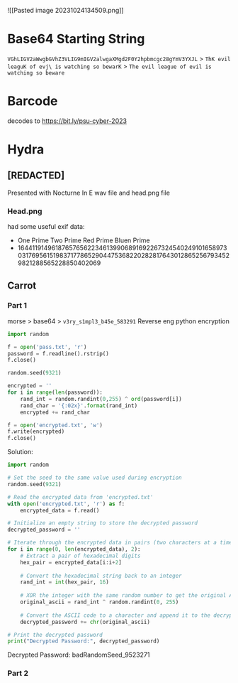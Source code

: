 ![[Pasted image 20231024134509.png]]
# Base64 Starting String
`VGhLIGV2aWwgbGVhZ3VLIG9mIGV2alwgaXMgd2F0Y2hpbmcgc28gYmV3YXJL` > `ThK evil leaguK of evj\ is watching so bewarK` > `The evil league of evil is watching so beware`

# Barcode
decodes to https://bit.ly/psu-cyber-2023

# Hydra

## \[REDACTED\]

Presented with Nocturne In E wav file and head.png file

### Head.png
had some useful exif data:
* One Prime Two Prime Red Prime Bluen Prime
* 164411914961876576562234613990689169226732454024910165897303176956151983717786529044753682202828176430128652567934529821288565228850402069

## Carrot

### Part 1
morse > base64 > `v3ry_s1mpl3_b45e_583291`
Reverse eng python encryption
```python
import random

f = open('pass.txt', 'r')
password = f.readline().rstrip()
f.close()

random.seed(9321)

encrypted = ''
for i in range(len(password)):
    rand_int = random.randint(0,255) ^ ord(password[i])
    rand_char = '{:02x}'.format(rand_int)
    encrypted += rand_char

f = open('encrypted.txt', 'w')
f.write(encrypted)
f.close()
```
Solution:
```python
import random

# Set the seed to the same value used during encryption
random.seed(9321)

# Read the encrypted data from 'encrypted.txt'
with open('encrypted.txt', 'r') as f:
    encrypted_data = f.read()

# Initialize an empty string to store the decrypted password
decrypted_password = ''

# Iterate through the encrypted data in pairs (two characters at a time)
for i in range(0, len(encrypted_data), 2):
    # Extract a pair of hexadecimal digits
    hex_pair = encrypted_data[i:i+2]
    
    # Convert the hexadecimal string back to an integer
    rand_int = int(hex_pair, 16)
    
    # XOR the integer with the same random number to get the original ASCII code
    original_ascii = rand_int ^ random.randint(0, 255)
    
    # Convert the ASCII code to a character and append it to the decrypted password
    decrypted_password += chr(original_ascii)

# Print the decrypted password
print("Decrypted Password:", decrypted_password)
```
Decrypted Password: badRandomSeed_9523271

### Part 2

